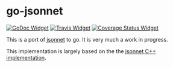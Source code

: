 # go-jsonnet

[![GoDoc Widget]][GoDoc] [![Travis Widget]][Travis] [![Coverage Status Widget]][Coverage Status]

[GoDoc]: https://godoc.org/github.com/jbeda/go-jsonnet
[GoDoc Widget]: https://godoc.org/github.com/jbeda/go-jsonnet?status.png
[Travis]: https://travis-ci.org/jbeda/go-jsonnet
[Travis Widget]: https://travis-ci.org/jbeda/go-jsonnet.svg?branch=master
[Coverage Status Widget]: https://coveralls.io/repos/github/jbeda/go-jsonnet/badge.svg?branch=master
[Coverage Status]: https://coveralls.io/github/jbeda/go-jsonnet?branch=master

This is a port of [jsonnet](http://jsonnet.org/) to go.  It is very much a work in progress.

This implementation is largely based on the the [jsonnet C++ implementation](https://github.com/google/jsonnet).